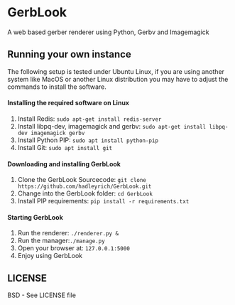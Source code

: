 GerbLook
=======
A web based gerber renderer using Python, Gerbv and Imagemagick

Running your own instance
-------------------------
The following setup is tested under Ubuntu Linux, if you are using another system like MacOS or another Linux distribution you may have to adjust the commands to install the software.

#### Installing the required software on Linux
1) Install Redis: `sudo apt-get install redis-server`
2) Install libpq-dev, imagemagick and gerbv: `sudo apt-get install libpq-dev imagemagick gerbv`
3) Install Python PIP: `sudo apt install python-pip`
4) Install Git: `sudo apt install git`

#### Downloading and installing GerbLook
1) Clone the GerbLook Sourcecode: `git clone https://github.com/hadleyrich/GerbLook.git`
2) Change into the GerbLook folder: `cd GerbLook`
3) Install PIP requirements: `pip install -r requirements.txt`

#### Starting GerbLook
1) Run the renderer: `./renderer.py &`
2) Run the manager:`./manage.py`
3) Open your browser at:  `127.0.0.1:5000`
4) Enjoy using GerbLook

LICENSE
-------
BSD - See LICENSE file
